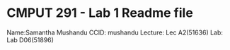 # CMPUT 291 - Lab 1 Readme file
Name:Samantha Mushandu
CCID: mushandu
Lecture: Lec A2(51636)
Lab: Lab D06(51896)
